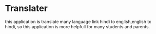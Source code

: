 # Translater
this application is translate many language link hindi to english,english to hindi, so this application is more helpfull for many students and parents.
